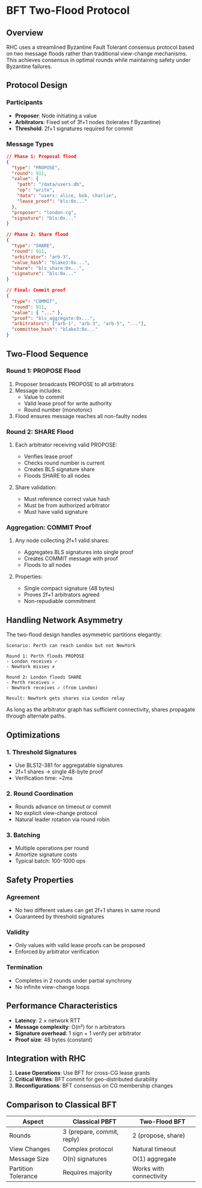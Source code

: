 # BFT Two-Flood Protocol

## Overview

RHC uses a streamlined Byzantine Fault Tolerant consensus protocol based on two message floods rather than traditional view-change mechanisms. This achieves consensus in optimal rounds while maintaining safety under Byzantine failures.

## Protocol Design

### Participants

- **Proposer**: Node initiating a value
- **Arbitrators**: Fixed set of 3f+1 nodes (tolerates f Byzantine)
- **Threshold**: 2f+1 signatures required for commit

### Message Types

```json
// Phase 1: Proposal flood
{
  "type": "PROPOSE",
  "round": 911,
  "value": {
    "path": "/data/users.db",
    "op": "write",
    "data": "users: alice, bob, charlie",
    "lease_proof": "bls:0x..."
  },
  "proposer": "london-cg",
  "signature": "bls:0x..."
}

// Phase 2: Share flood
{
  "type": "SHARE",
  "round": 911,
  "arbitrator": "arb-3",
  "value_hash": "blake3:0x...",
  "share": "bls_share:0x...",
  "signature": "bls:0x..."
}

// Final: Commit proof
{
  "type": "COMMIT",
  "round": 911,
  "value": { "..." },
  "proof": "bls_aggregate:0x...",
  "arbitrators": ["arb-1", "arb-3", "arb-5", "..."],
  "committee_hash": "blake3:0x..."
}
```

## Two-Flood Sequence

### Round 1: PROPOSE Flood

1. Proposer broadcasts PROPOSE to all arbitrators
2. Message includes:
   - Value to commit
   - Valid lease proof for write authority
   - Round number (monotonic)
3. Flood ensures message reaches all non-faulty nodes

### Round 2: SHARE Flood

1. Each arbitrator receiving valid PROPOSE:
   - Verifies lease proof
   - Checks round number is current
   - Creates BLS signature share
   - Floods SHARE to all nodes

2. Share validation:
   - Must reference correct value hash
   - Must be from authorized arbitrator
   - Must have valid signature

### Aggregation: COMMIT Proof

1. Any node collecting 2f+1 valid shares:
   - Aggregates BLS signatures into single proof
   - Creates COMMIT message with proof
   - Floods to all nodes

2. Properties:
   - Single compact signature (48 bytes)
   - Proves 2f+1 arbitrators agreed
   - Non-repudiable commitment

## Handling Network Asymmetry

The two-flood design handles asymmetric partitions elegantly:

```
Scenario: Perth can reach London but not NewYork

Round 1: Perth floods PROPOSE
- London receives ✓
- NewYork misses ✗

Round 2: London floods SHARE
- Perth receives ✓
- NewYork receives ✓ (from London)

Result: NewYork gets shares via London relay
```

As long as the arbitrator graph has sufficient connectivity, shares propagate through alternate paths.

## Optimizations

### 1. Threshold Signatures
- Use BLS12-381 for aggregatable signatures
- 2f+1 shares → single 48-byte proof
- Verification time: ~2ms

### 2. Round Coordination
- Rounds advance on timeout or commit
- No explicit view-change protocol
- Natural leader rotation via round robin

### 3. Batching
- Multiple operations per round
- Amortize signature costs
- Typical batch: 100-1000 ops

## Safety Properties

### Agreement
- No two different values can get 2f+1 shares in same round
- Guaranteed by threshold signatures

### Validity
- Only values with valid lease proofs can be proposed
- Enforced by arbitrator verification

### Termination
- Completes in 2 rounds under partial synchrony
- No infinite view-change loops

## Performance Characteristics

- **Latency**: 2 × network RTT
- **Message complexity**: O(n²) for n arbitrators
- **Signature overhead**: 1 sign + 1 verify per arbitrator
- **Proof size**: 48 bytes (constant)

## Integration with RHC

1. **Lease Operations**: Use BFT for cross-CG lease grants
2. **Critical Writes**: BFT commit for geo-distributed durability
3. **Reconfigurations**: BFT consensus on CG membership changes

## Comparison to Classical BFT

| Aspect | Classical PBFT | Two-Flood BFT |
|--------|---------------|---------------|
| Rounds | 3 (prepare, commit, reply) | 2 (propose, share) |
| View Changes | Complex protocol | Natural timeout |
| Message Size | O(n) signatures | O(1) aggregate |
| Partition Tolerance | Requires majority | Works with connectivity |